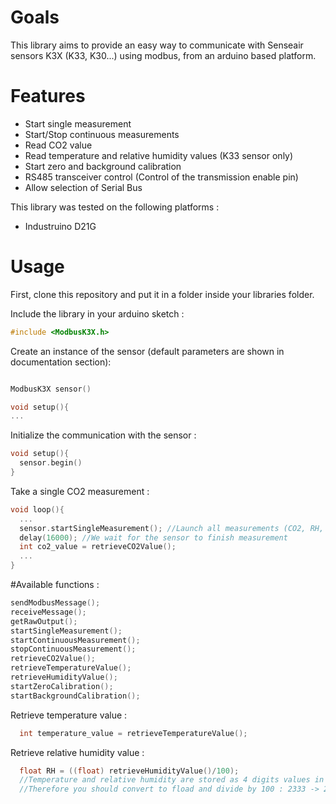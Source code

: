 # Goals
This library aims to provide an easy way to communicate with Senseair sensors K3X (K33, K30...) using modbus, from an arduino based platform.

# Features
* Start single measurement
* Start/Stop continuous measurements
* Read CO2 value
* Read temperature and relative humidity values (K33 sensor only)
* Start zero and background calibration
* RS485 transceiver control (Control of the transmission enable pin)
* Allow selection of Serial Bus

This library was tested on the following platforms :
* Industruino D21G


# Usage
First, clone this repository and put it in a folder inside your libraries folder.

Include the library in your arduino sketch : 
```C++
#include <ModbusK3X.h>
```

Create an instance of the sensor (default parameters are shown in documentation section):
```C++

ModbusK3X sensor()

void setup(){
...
```
Initialize the communication with the sensor :
```C++
void setup(){
  sensor.begin()
}
```
Take a single CO2 measurement : 
```C++
void loop(){
  ...
  sensor.startSingleMeasurement(); //Launch all measurements (CO2, RH, Temperature...)
  delay(16000); //We wait for the sensor to finish measurement
  int co2_value = retrieveCO2Value(); 
  ...
}
```

#Available functions :
```C++
sendModbusMessage();
receiveMessage();
getRawOutput();
startSingleMeasurement();
startContinuousMeasurement();
stopContinuousMeasurement();
retrieveCO2Value();
retrieveTemperatureValue();
retrieveHumidityValue();
startZeroCalibration();
startBackgroundCalibration();
```

Retrieve temperature value :
```C++
  int temperature_value = retrieveTemperatureValue(); 
```

Retrieve relative humidity value :
```C++
  float RH = ((float) retrieveHumidityValue()/100);
  //Temperature and relative humidity are stored as 4 digits values in an int.
  //Therefore you should convert to fload and divide by 100 : 2333 -> 23.33
  
```

